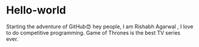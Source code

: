 # Hello-world
Starting the adventure of GitHub😍
hey people,
I am Rishabh Agarwal , I love to do competitive programming.
Game of Thrones is the best TV series ever.
